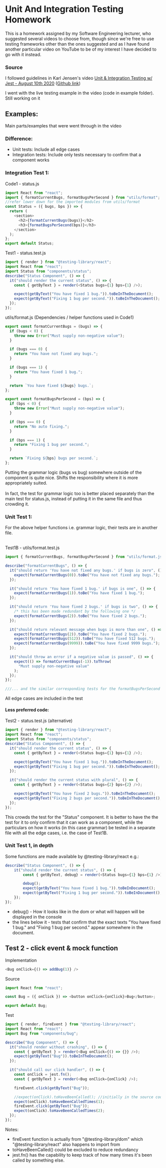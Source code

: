 # Unit And Integration Testing Homework

This is a homework assigned by my Software Engineering lecturer, who suggested several videos to choose from, though since we're free to use testing frameworks other than the ones suggested and as I have found another particular video on YouTube to be of my interest I have decided to go with it instead.

### Source

I followed guidelines in Karl Jensen's video [Unit & Integration Testing w/ Jest - August 10th 2020](https://www.youtube.com/watch?v=X5JSwL56p2A) ([Github link](https://github.com/jensen/jest-notes/)) <br>

I went with the live testing example in the video (code in example folder). Still working on it

## Examples:

Main parts/examples that were went through in the video

### Difference:
- Unit tests: Include all edge cases
- Integration tests: Include only tests necessary to confirm that a component works

### Integration Test 1:
Code1 - status.js
```javascript
import React from "react";
import { formatCurrentBugs, formatBugsPerSecond } from "utils/format";
//refer lower down for the imported modules from utils/format
const Status = ({ bugs, bps }) => {
  return (
    <section>
      <h2>{formatCurrentBugs(bugs)}</h2>
      <h3>{formatBugsPerSecond(bps)}</h3>
    </section>
  );
};
export default Status;
```

Test1 - status.test.js
```javascript
import { render } from "@testing-library/react";
import React from "react";
import Status from "components/status";
describe("Status Component", () => {
  it("should render the current status", () => {
    const { getByText } = render(<Status bugs={1} bps={1} />);

    expect(getByText("You have fixed 1 bug.")).toBeInTheDocument();
    expect(getByText("Fixing 1 bug per second.")).toBeInTheDocument();
  });
});
```

utils/format.js (Dependencies / helper functions used in Code1)
```javascript
export const formatCurrentBugs = (bugs) => {
  if (bugs < 0) {
    throw new Error("Must supply non-negative value");
  }

  if (bugs === 0) {
    return "You have not fixed any bugs.";
  }

  if (bugs === 1) {
    return "You have fixed 1 bug.";
  }

  return `You have fixed ${bugs} bugs.`;
};

export const formatBugsPerSecond = (bps) => {
  if (bps < 0) {
    throw new Error("Must supply non-negative value");
  }

  if (bps === 0) {
    return "No auto fixing.";
  }

  if (bps === 1) {
    return "Fixing 1 bug per second.";
  }

  return `Fixing ${bps} bugs per second.`;
};
```
Putting the grammar logic (bugs vs bug) somewhere outside of the component is quite nice. Shifts the responsibility where it is more appropriately suited. <br>
<br>
In fact, the test for grammar logic too is better placed separately than the main test for status.js, instead of putting it in the same file and thus crowding it.

### Unit Test 1:
For the above helper functions i.e. grammar logic, their tests are in another file. <br>
<br>

Test1B - utils/format.test.js
```javascript
import { formatCurrentBugs, formatBugsPerSecond } from "utils/format.js";

describe("formatCurrentBugs", () => {
  it("should return 'You have not fixed any bugs.' if bugs is zero", () => {
    expect(formatCurrentBugs(0)).toBe("You have not fixed any bugs.");
  });

  it("should return 'You have fixed 1 bug.' if bugs is one", () => {
    expect(formatCurrentBugs(1)).toBe("You have fixed 1 bug.");
  });

  it("should return 'You have fixed 2 bugs.' if bugs is two", () => {
    /* this has been made redundant by the following one */
    expect(formatCurrentBugs(2)).toBe("You have fixed 2 bugs.");
  });

  it("should return relevant message when bugs is more than one", () => {
    expect(formatCurrentBugs(2)).toBe("You have fixed 2 bugs.");
    expect(formatCurrentBugs(512)).toBe("You have fixed 512 bugs.");
    expect(formatCurrentBugs(9999)).toBe("You have fixed 9999 bugs.");
  });

  it("should throw an error if a negative value is passed", () => {
    expect(() => formatCurrentBugs(-1)).toThrow(
      "Must supply non-negative value"
    );
  });
});

///... and the similar corresponding tests for the formatBugsPerSecond function
```

All edge cases are included in the test

#### Less preferred code:

Test2 - status.test.js (alternative)
```javascript
import { render } from "@testing-library/react";
import React from "react";
import Status from "components/status";
describe("Status Component", () => {
  it("should render the current status", () => {
    const { getByText } = render(<Status bugs={1} bps={1} />);

    expect(getByText("You have fixed 1 bug.")).toBeInTheDocument();
    expect(getByText("Fixing 1 bug per second.")).toBeInTheDocument();
  });

  it("should render the current status with plural", () => {
    const { getByText } = render(<Status bugs={2} bps={2} />);

    expect(getByText("You have fixed 2 bugs.")).toBeInTheDocument();
    expect(getByText("Fixing 2 bugs per second.")).toBeInTheDocument();
  });
});
```

This crowds the test for the "Status" component. It is better to have the the test for it to only confirm that it can work as a component, while the particulars on how it works (in this case grammar) be tested in a separate file with all the edge cases, i.e. the case of Test1B.

### Unit Test 1, in depth

Some functions are made available by @testing-library/react e.g.:
```javascript
describe("Status Component", () => {
    it("should render the current status", () => {
        const { getByText, debug} = render(<Status bugs={1} bps={1} />);

        debug();
        expect(getByText("You have fixed 1 bug.")).toBeInDocument();
        expect(getByText("Fixing 1 bug per second.")).toBeInDocument();
    });
});
```
- debug() - How it looks like in the dom or what will happen will be displayed in the console
- the lines below it - tests that confirm that the exact texts "You have fixed 1 bug." and "Fixing 1 bug per second." appear somewhere in the document.

## Test 2 - click event & mock function

Implementation
```javascript
<Bug onClick={() => addBug(1)} />
```

Source
```javascript
import React from "react";

const Bug = ({ onClick }) => <button onClick={onClick}>Bug</button>;

export default Bug;
```

Test
```javascript
import { render, fireEvent } from "@testing-library/react";
import React from "react";
import Bug from "components/bug";

describe("Bug Component", () => {
  it("should render without crashing", () => {
    const { getByText } = render(<Bug onClick={() => {}} />);
    expect(getByText("Bug")).toBeInTheDocument();
  });

  it("should call our click handler", () => {
    const onClick = jest.fn();
    const { getByText } = render(<Bug onClick={onClick} />);

    fireEvent.click(getByText("Bug"));

    //expect(onClick).toHaveBeenCalled(); //initially in the source code
    expect(onClick).toHaveBeenCalledTimes(1);
    fireEvent.click(getByText("Bug"));
    expect(onClick).toHaveBeenCalledTimes(2);
  });
});
```

Notes:
- fireEvent function is actually from "@testing-library/dom" which "@testing-library/react" also happens to import from
- toHaveBeenCalled() could be excluded to reduce redundancy
- jest.fn() has the capability to keep track of how many times it's been called by something else.
